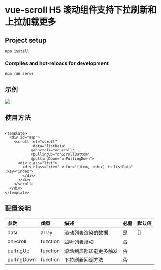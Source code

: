 # vue-scroll H5 滚动组件支持下拉刷新和上拉加载更多

## Project setup
```
npm install
```

### Compiles and hot-reloads for development
```
npm run serve
```

## 示例

<img src="http://img2.jpjie.com/h5/1fq66vw1k2wj20p00goq7n.gif"/>

## 使用方法

```vue

<template>
  <div id="app">
    <scroll ref="scroll"
            :data="listData"
            @onScroll="onScroll"
            @pullingUp="onScrollBottom"
            @pullingDown="onPullingDown">
      <div class="list">
        <div class="item" v-for="(item, index) in listData" :key="index">
        </div>
      </div>
    </scroll>
  </div>
</template>
```

## 配置说明
| 参数     | 类型     | 描述 | 必需 | 默认值 |
| :------------- | :------------- | :------------- | :------------- | :------------- |
| data         | array      | 滚动列表渲染的数据 | 是 | [] |
| onScroll         | function      | 监听列表滚动 | 否 | |
| pullingUp         | function      | 滚动到底部加载更多触发 | 否 |  |
| pullingDown         | function      | 下拉刷新回调方法 | 否 |  |